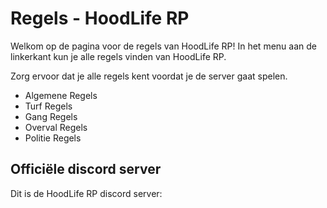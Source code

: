 # Regels - HoodLife RP

Welkom op de pagina voor de regels van HoodLife RP!
In het menu aan de linkerkant kun je alle regels vinden van HoodLife RP.

Zorg ervoor dat je alle regels kent voordat je de server gaat spelen.

- Algemene Regels
- Turf Regels
- Gang Regels
- Overval Regels
- Politie Regels

## Officiële discord server

Dit is de HoodLife RP discord server:
